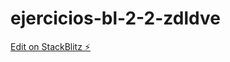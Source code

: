 # ejercicios-bl-2-2-zdldve

[Edit on StackBlitz ⚡️](https://stackblitz.com/edit/ejercicios-bl-2-2-zdldve)